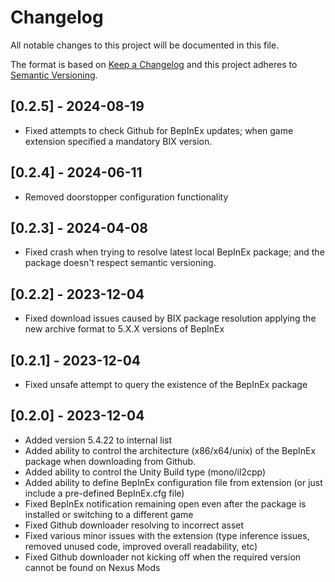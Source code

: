 # Changelog

All notable changes to this project will be documented in this file.

The format is based on [Keep a Changelog](http://keepachangelog.com/) and this project adheres to [Semantic Versioning](http://semver.org/).

## [0.2.5] - 2024-08-19

- Fixed attempts to check Github for BepInEx updates; when game extension specified a mandatory BIX version.

## [0.2.4] - 2024-06-11

- Removed doorstopper configuration functionality

## [0.2.3] - 2024-04-08

- Fixed crash when trying to resolve latest local BepInEx package; and the package doesn't respect semantic versioning.

## [0.2.2] - 2023-12-04

- Fixed download issues caused by BIX package resolution applying the new archive format to 5.X.X versions of BepInEx

## [0.2.1] - 2023-12-04

- Fixed unsafe attempt to query the existence of the BepInEx package

## [0.2.0] - 2023-12-04

- Added version 5.4.22 to internal list
- Added ability to control the architecture (x86/x64/unix) of the BepInEx package when downloading from Github.
- Added ability to control the Unity Build type (mono/il2cpp)
- Added ability to define BepInEx configuration file from extension (or just include a pre-defined BepInEx.cfg file)
- Fixed BepInEx notification remaining open even after the package is installed or switching to a different game
- Fixed Github downloader resolving to incorrect asset
- Fixed various minor issues with the extension (type inference issues, removed unused code, improved overall readability, etc)
- Fixed Github downloader not kicking off when the required version cannot be found on Nexus Mods